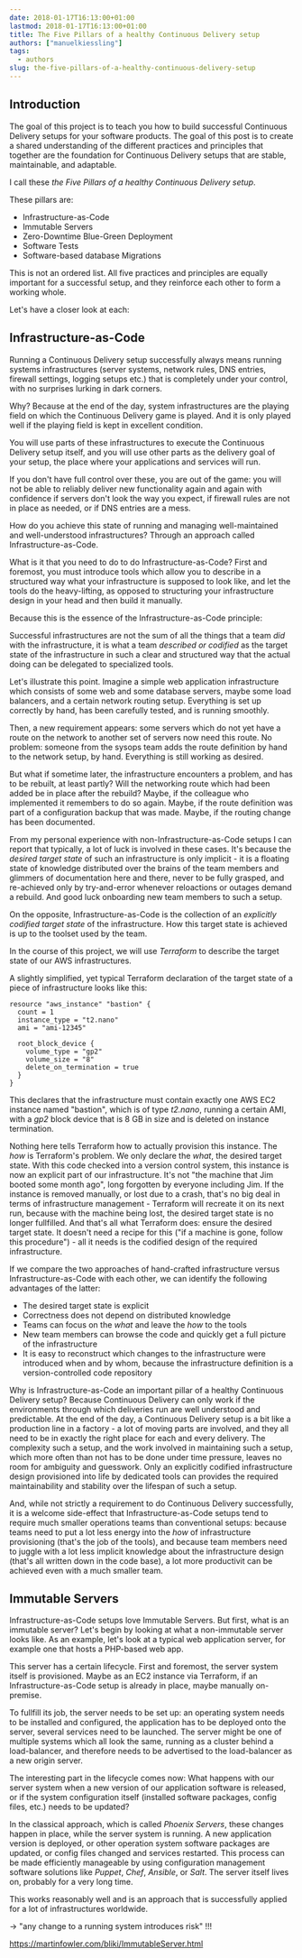 ```yaml
---
date: 2018-01-17T16:13:00+01:00
lastmod: 2018-01-17T16:13:00+01:00
title: The Five Pillars of a healthy Continuous Delivery setup
authors: ["manuelkiessling"]
tags:
  - authors
slug: the-five-pillars-of-a-healthy-continuous-delivery-setup
---
```


## Introduction

The goal of this project is to teach you how to build successful Continuous Delivery setups for your software products. The goal of this post is to create a shared understanding of the different practices and principles that together are the foundation for Continuous Delivery setups that are stable, maintainable, and adaptable.

I call these *the Five Pillars of a healthy Continuous Delivery setup*.

These pillars are:

* Infrastructure-as-Code
* Immutable Servers
* Zero-Downtime Blue-Green Deployment
* Software Tests
* Software-based database Migrations

This is not an ordered list. All five practices and principles are equally important for a successful setup, and they reinforce each other to form a working whole.

Let's have a closer look at each:


## Infrastructure-as-Code

Running a Continuous Delivery setup successfully always means running systems infrastructures (server systems, network rules, DNS entries, firewall settings, logging setups etc.) that is completely under your control, with no surprises lurking in dark corners.

Why? Because at the end of the day, system infrastructures are the playing field on which the Continuous Delivery game is played. And it is only played well if the playing field is kept in excellent condition.

You will use parts of these infrastructures to execute the Continuous Delivery setup itself, and you will use other parts as the delivery goal of your setup, the place where your applications and services will run.

If you don't have full control over these, you are out of the game: you will not be able to reliably deliver new functionality again and again with confidence if servers don't look the way you expect, if firewall rules are not in place as needed, or if DNS entries are a mess. 

How do you achieve this state of running and managing well-maintained and well-understood infrastructures? Through an approach called Infrastructure-as-Code.

What is it that you need to do to do Infrastructure-as-Code? First and foremost, you must introduce tools which allow you to describe in a structured way what your infrastructure is supposed to look like, and let the tools do the heavy-lifting, as opposed to structuring your infrastructure design in your head and then build it manually.

Because this is the essence of the Infrastructure-as-Code principle:

Successful infrastructures are not the sum of all the things that a team *did* with the infrastructure, it is what a team *described or codified* as the target state of the infrastructure in such a clear and structured way that the actual doing can be delegated to specialized tools.

Let's illustrate this point. Imagine a simple web application infrastructure which consists of some web and some database servers, maybe some load balancers, and a certain network routing setup. Everything is set up correctly by hand, has been carefully tested, and is running smoothly.

Then, a new requirement appears: some servers which do not yet have a route on the network to another set of servers now need this route. No problem: someone from the sysops team adds the route definition by hand to the network setup, by hand. Everything is still working as desired.

But what if sometime later, the infrastructure encounters a problem, and has to be rebuilt, at least partly? Will the networking route which had been added be in place after the rebuild? Maybe, if the colleague who implemented it remembers to do so again. Maybe, if the route definition was part of a configuration backup that was made. Maybe, if the routing change has been documented.

From my personal experience with non-Infrastructure-as-Code setups I can report that typically, a lot of luck is involved in these cases. It's because the *desired target state* of such an infrastructure is only implicit - it is a floating state of knowledge distributed over the brains of the team members and glimmers of documentation here and there, never to be fully grasped, and re-achieved only by try-and-error whenever reloactions or outages demand a rebuild. And good luck onboarding new team members to such a setup.

On the opposite, Infrastructure-as-Code is the collection of an *explicitly codified target state* of the infrastructure. How this target state is achieved is up to the toolset used by the team.

In the course of this project, we will use *Terraform* to describe the target state of our AWS infrastructures.

A slightly simplified, yet typical Terraform declaration of the target state of a piece of infrastructure looks like this:

```hcl-terraform
resource "aws_instance" "bastion" {
  count = 1    
  instance_type = "t2.nano"    
  ami = "ami-12345"
    
  root_block_device {
    volume_type = "gp2"
    volume_size = "8"
    delete_on_termination = true
  }
}
```

This declares that the infrastructure must contain exactly one AWS EC2 instance named "bastion", which is of type *t2.nano*, running a certain AMI, with a *gp2* block device that is 8 GB in size and is deleted on instance termination.

Nothing here tells Terraform how to actually provision this instance. The *how* is Terraform's problem. We only declare the *what*, the desired target state. With this code checked into a version control system, this instance is now an explicit part of our infrastructure. It's not "the machine that Jim booted some month ago", long forgotten by everyone including Jim. If the instance is removed manually, or lost due to a crash, that's no big deal in terms of infrastructure management - Terraform will recreate it on its next run, because with the machine being lost, the desired target state is no longer fullfilled. And that's all what Terraform does: ensure the desired target state. It doesn't need a recipe for this ("if a machine is gone, follow this procedure") - all it needs is the codified design of the required infrastructure.

If we compare the two approaches of hand-crafted infrastructure versus Infrastructure-as-Code with each other, we can identify the following advantages of the latter:

- The desired target state is explicit
- Correctness does not depend on distributed knowledge
- Teams can focus on the *what* and leave the *how* to the tools
- New team members can browse the code and quickly get a full picture of the infrastructure
- It is easy to reconstruct which changes to the infrastructure were introduced when and by whom, because the infrastructure definition is a version-controlled code repository

Why is Infrastructure-as-Code an important pillar of a healthy Continuous Delivery setup? Because Continuous Delivery can only work if the environments through which deliveries run are well understood and predictable. At the end of the day, a Continuous Delivery setup is a bit like a production line in a factory - a lot of moving parts are involved, and they all need to be in exactly the right place for each and every delivery. The complexity such a setup, and the work involved in maintaining such a setup, which more often than not has to be done under time pressure, leaves no room for ambiguity and guesswork. Only an explicitly codified infrastructure design provisioned into life by dedicated tools can provides the required maintainability and stability over the lifespan of such a setup.

And, while not strictly a requirement to do Continuous Delivery successfully, it is a welcome side-effect that Infrastructure-as-Code setups tend to require much smaller operations teams than conventional setups: because teams need to put a lot less energy into the *how* of infrastructure provisioning (that's the job of the tools), and because team members need to juggle with a lot less implicit knowledge about the infrastructure design (that's all written down in the code base), a lot more productivit can be achieved even with a much smaller team.


## Immutable Servers

Infrastructure-as-Code setups love Immutable Servers. But first, what is an immutable server? Let's begin by looking at what a non-immutable server looks like. As an example, let's look at a typical web application server, for example one that hosts a PHP-based web app.

This server has a certain lifecycle. First and foremost, the server system itself is provisioned. Maybe as an EC2 instance via Terraform, if an Infrastructure-as-Code setup is already in place, maybe manually on-premise.

To fullfill its job, the server needs to be set up: an operating system needs to be installed and configured, the application has to be deployed onto the server, several services need to be launched. The server might be one of multiple systems which all look the same, running as a cluster behind a load-balancer, and therefore needs to be advertised to the load-balancer as a new origin server.

The interesting part in the lifecycle comes now: What happens with our server system when a new version of our application software is released, or if the system configuration itself (installed software packages, config files, etc.) needs to be updated?

In the classical approach, which is called *Phoenix Servers*, these changes happen in place, while the server system is running. A new application version is deployed, or other operation system software packages are updated, or config files changed and services restarted. This process can be made efficiently manageable by using configuration management software solutions like *Puppet*, *Chef*, *Ansible*, or *Salt*. The server itself lives on, probably for a very long time.

This works reasonably well and is an approach that is successfully applied for a lot of infrastructures worldwide.



-> "any change to a running system introduces risk" !!!


https://martinfowler.com/bliki/ImmutableServer.html